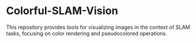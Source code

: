 # Colorful-SLAM-Vision
This repository provides tools for visualizing images in the context of SLAM tasks, focusing on color rendering and pseudocolored operations.
